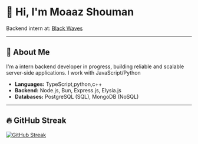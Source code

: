 # 👋 Hi, I'm Moaaz Shouman

 Backend intern at:  [Black Waves](https://blackwaveseg.com) 

---

## 🚀 About Me

I'm a intern backend developer in progress, building reliable and scalable server-side applications. I work with JavaScript/Python 

- **Languages:** TypeScript,python,c++
- **Backend:** Node.js, Bun, Express.js, Elysia.js
- **Databases:** PostgreSQL (SQL), MongoDB (NoSQL)
---

## 🔥 GitHub Streak

[![GitHub Streak](https://streak-stats.demolab.com?user=Shu11336&theme=tokyonight&hide_border=true)](https://streak-stats.demolab.com?user=Shu11336)
